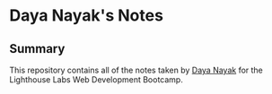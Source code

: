 # Daya Nayak's Notes

## Summary
This repository contains all of the notes taken by [Daya Nayak](https://github.com/DN8630) for the Lighthouse Labs Web Development Bootcamp.

